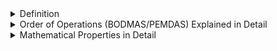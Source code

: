 <details><summary>Definition</summary>

### **Arithmetic Operations in Detail**

Arithmetic operations are basic mathematical operations that help in performing calculations. The four fundamental arithmetic operations are:

---

## **1. Addition (+)**

### **Definition**

Addition is the process of combining two or more numbers to get a total sum.

### **Formula**

$A + B = C$

Where:

- $A$ and $B$ are the numbers to be added.

- $C$ is the sum.

### **Example**

- **Basic:** $5 + 3 = 8$
- **With large numbers:** $250 + 150 = 400$
- **With decimals:** $4.5 + 2.3 = 6.8$

---

## **2. Subtraction (-)**

### **Definition**

Subtraction is the process of finding the difference between two numbers by removing one from another.

### **Formula**

$A - B = C$

Where:

- $A$ is the minuend (the number from which another number is subtracted).

- $B$ is the subtrahend (the number to be subtracted).

- $C$ is the difference.

### **Example**

- **Basic:** $9 - 4 = 5$
- **With negative numbers:** $3 - 7 = -4$
- **With decimals:** $5.6 - 2.1 = 3.5$

---

## **3. Multiplication (× or \*)**

### **Definition**

Multiplication is the repeated addition of a number a certain number of times.

### **Formula**

$A \times B = C$

Where:

- $A$ and $B$ are the numbers to be multiplied.

- $C$ is the product.

### **Example**

- **Basic:** $6 \times 3 = 18$
- **With large numbers:** $200 \times 50 = 10,000$
- **With decimals:** $1.5 \times 2 = 3$

---

## **4. Division (÷ or /)**

### **Definition**

Division is the process of splitting a number into equal parts.

### **Formula**

$A \div B = C$

Where:

- $A$ is the dividend (the number to be divided).

- $B$ is the divisor (the number that divides).

- $C$ is the quotient (the result).

### **Example**

- **Basic:** $12 \div 4 = 3$
- **With decimals:** $5.5 \div 2 = 2.75$
- **With remainder:** $10 \div 3 = 3$ remainder $1$

---

### **Conclusion**

These four operations are the foundation of all mathematical calculations, from basic arithmetic to complex algebra. Let me know if you need more examples! 😊

</details>

<details><summary>Order of Operations (BODMAS/PEMDAS) Explained in Detail</summary>

### **Order of Operations (BODMAS/PEMDAS) Explained in Detail**

The **order of operations** is a set of rules that determine the sequence in which mathematical expressions should be evaluated. This ensures that calculations are performed correctly and consistently.

### **Two Common Rules for Order of Operations**

1. **BODMAS** (used in India, UK, and other countries)

   - **B** → Brackets
   - **O** → Orders (Exponents, Roots)
   - **D** → Division
   - **M** → Multiplication
   - **A** → Addition
   - **S** → Subtraction

2. **PEMDAS** (used in the USA)
   - **P** → Parentheses
   - **E** → Exponents
   - **MD** → Multiplication and Division (from left to right)
   - **AS** → Addition and Subtraction (from left to right)

👉 **Multiplication & Division** and **Addition & Subtraction** are performed from **left to right**, depending on which comes first.

---

## **Step-by-Step Examples**

### **Example 1: Simple Expression**

#### **Expression:**

$8 + 2 \times 3$

#### **Solution:**

1. Multiplication first → $2 \times 3 = 6$
2. Addition → $8 + 6 = 14$

✅ **Final Answer:** **14**

---

### **Example 2: Expression with Brackets**

#### **Expression:**

$(5 + 3) \times 2$

#### **Solution:**

1. Solve the bracket first → $5 + 3 = 8$
2. Multiplication → $8 \times 2 = 16$

✅ **Final Answer:** **16**

---

### **Example 3: Expression with Exponents**

#### **Expression:**

$3 + 2^3 \times 4$

#### **Solution:**

1. Exponent first → $2^3 = 2 \times 2 \times 2 = 8$
2. Multiplication → $8 \times 4 = 32$
3. Addition → $3 + 32 = 35$

✅ **Final Answer:** **35**

---

### **Example 4: Complex Expression**

#### **Expression:**

$10 + (6 \div 2) \times (3^2 - 1)$

#### **Solution:**

1. Solve the brackets first:
   - $6 \div 2 = 3$
   - $3^2 = 9$
   - $9 - 1 = 8$
2. Multiplication → $3 \times 8 = 24$
3. Addition → $10 + 24 = 34$

✅ **Final Answer:** **34**

---

### **Key Takeaways**

- **Always solve brackets first**
- **Solve exponents before multiplication & division**
- **Multiplication & division are done left to right**
- **Addition & subtraction are done last, left to right**

Following **BODMAS/PEMDAS** helps avoid calculation mistakes. Let me know if you need more examples! 😊

</details>

<details><summary>Mathematical Properties in Detail</summary>

### **Mathematical Properties in Detail**

Mathematical operations follow certain properties that help simplify calculations and understand how numbers interact. Below are the five key properties:

---

## **1. Commutative Property**

This property states that changing the order of numbers does not change the result.

### **Applies to:**

✅ Addition → $A + B = B + A$  
✅ Multiplication → $A \times B = B \times A$  
❌ Does **not** apply to subtraction and division.

### **Examples:**

- **Addition:** $3 + 5 = 5 + 3 = 8$
- **Multiplication:** $4 \times 6 = 6 \times 4 = 24$
- **Subtraction (Not Commutative):** $7 - 3 \neq 3 - 7$
- **Division (Not Commutative):** $8 \div 2 \neq 2 \div 8$

---

## **2. Associative Property**

This property states that the way numbers are grouped does not change the result.

### **Applies to:**

✅ Addition → $(A + B) + C = A + (B + C)$  
✅ Multiplication → $(A \times B) \times C = A \times (B \times C)$  
❌ Does **not** apply to subtraction and division.

### **Examples:**

- **Addition:**  
  $(2 + 3) + 4 = 2 + (3 + 4)$  
  $5 + 4 = 2 + 7$  
  $9 = 9$ ✅

- **Multiplication:**  
  $(2 \times 3) \times 4 = 2 \times (3 \times 4)$  
  $6 \times 4 = 2 \times 12$  
  $24 = 24 $✅

- **Subtraction (Not Associative):**  
  $(8 - 3) - 2 \neq 8 - (3 - 2)$  
  $5 - 2 = 8 - 1$  
  $3 \neq 7$ ❌

- **Division (Not Associative):**  
  $(12 \div 4) \div 2 \neq 12 \div (4 \div 2)$

---

## **3. Distributive Property**

This property allows multiplication to be distributed over addition or subtraction.

### **Formula:**

$A \times (B + C) = (A \times B) + (A \times C)$

$A \times (B - C) = (A \times B) - (A \times C)$

### **Examples:**

- **With Addition:**  
  $3 \times (4 + 5) = (3 \times 4) + (3 \times 5)$  
  $3 \times 9 = 12 + 15$  
  $27 = 27$ ✅

- **With Subtraction:**  
  $6 \times (8 - 3) = (6 \times 8) - (6 \times 3)$  
  $6 \times 5 = 48 - 18$  
  $30 = 30$ ✅

This property is widely used in algebra for simplifying expressions.

---

## **4. Identity Elements**

An **identity element** is a number that, when used in an operation, does not change the value of another number.

### **Types of Identity Elements:**

- **Additive Identity** → **0** (Because $A + 0 = A$)
- **Multiplicative Identity** → **1** (Because $A \times 1 = A$)

### **Examples:**

- **Addition:** $7 + 0 = 7$
- **Multiplication:** $9 \times 1 = 9$

❌ **No identity elements for subtraction and division**

- $5 - 0 = 5$ (seems fine, but $0$ is not a universal identity in subtraction).

- $5 \div 1 = 5$ (works, but $1$ does not work for all cases, e.g., $0 \div 1 \neq 0$).

---

## **5. Inverse Elements**

An **inverse element** is a number that, when combined with another number in an operation, results in the identity element.

### **Types of Inverse Elements:**

- **Additive Inverse** (Negative of a number)

  $A + (-A) = 0$

- **Multiplicative Inverse** (Reciprocal of a number)

  $A \times \frac{1}{A} = 1$

  (Only works when $A \neq 0$, since division by zero is undefined.)

### **Examples:**

- **Additive Inverse:**  
  $5 + (-5) = 0$  
  $-8 + 8 = 0$

- **Multiplicative Inverse:**  
  $4 \times \frac{1}{4} = 1$  
  $7 \times \frac{1}{7} = 1$

---

### **Summary Table**

| Property             | Definition                                                    | Example                                                              |
| -------------------- | ------------------------------------------------------------- | -------------------------------------------------------------------- |
| **Commutative**      | Order does not change the result.                             | $3 + 5 = 5 + 3$                                                      |
| **Associative**      | Grouping does not change the result.                          | $(2 + 3) + 4 = 2 + (3 + 4)$                                          |
| **Distributive**     | Multiplication distributes over addition/subtraction.         | $3 \times (4 + 5) = (3 \times 4) + (3 \times 5)$                     |
| **Identity Element** | A number that does not change another number in an operation. | Additive: $7 + 0 = 7$; Multiplicative: $9 \times 1 = 9$              |
| **Inverse Element**  | A number that undoes another number’s effect.                 | Additive: $5 + (-5) = 0$; Multiplicative: $4 \times \frac{1}{4} = 1$ |

---

These properties are essential in simplifying expressions, solving equations, and understanding algebra.

</details>
